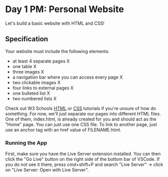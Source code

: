 # Day 1 PM: Personal Website

Let's build a basic website with HTML and CSS!

## Specification

Your website must include the following elements:

- at least 4 separate pages X
- one table X
- three images X
- a navigation bar where you can access every page X
- two clickable images X
- four links to external pages X
- one bulleted list X
- two numbered lists X

Check out W3 Schools [HTML](https://www.w3schools.com/html/default.asp) or [CSS](https://www.w3schools.com/css/default.asp) tutorials if you're unsure of how do something. For now, we'll just separate our pages into different HTML files. One of them, index.html, is already created for you and should act as the "Home" page. You can just use one CSS file. To link to another page, just use an anchor tag with an href value of FILENAME.html.

### Running the App
 First, make sure you have the Live Server extension installed. You can then click the "Go Live" button on the right side of the bottom bar of VSCode. If you do not see it there, press cmd+shift+P and search "Live Server" -> click on "Live Server: Open with Live Server".